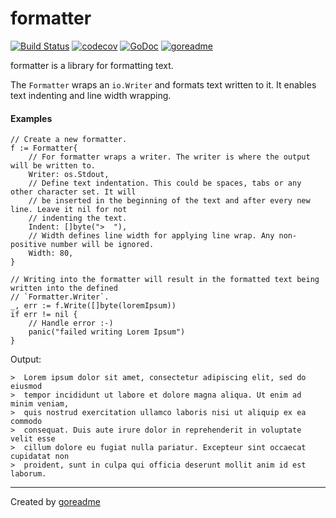 # formatter

[![Build Status](https://travis-ci.org/posener/formatter.svg?branch=master)](https://travis-ci.org/posener/formatter)
[![codecov](https://codecov.io/gh/posener/formatter/branch/master/graph/badge.svg)](https://codecov.io/gh/posener/formatter)
[![GoDoc](https://godoc.org/github.com/posener/formatter?status.svg)](http://godoc.org/github.com/posener/formatter)
[![goreadme](https://goreadme.herokuapp.com/badge/posener/formatter.svg)](https://goreadme.herokuapp.com)

formatter is a library for formatting text.

The `Formatter` wraps an `io.Writer` and formats text written to it. It enables text indenting
and line width wrapping.

#### Examples

```golang
// Create a new formatter.
f := Formatter{
    // For formatter wraps a writer. The writer is where the output will be written to.
    Writer: os.Stdout,
    // Define text indentation. This could be spaces, tabs or any other character set. It will
    // be inserted in the beginning of the text and after every new line. Leave it nil for not
    // indenting the text.
    Indent: []byte(">  "),
    // Width defines line width for applying line wrap. Any non-positive number will be ignored.
    Width: 80,
}

// Writing into the formatter will result in the formatted text being written into the defined
// `Formatter.Writer`.
_, err := f.Write([]byte(loremIpsum))
if err != nil {
    // Handle error :-)
    panic("failed writing Lorem Ipsum")
}
```

 Output:

```
>  Lorem ipsum dolor sit amet, consectetur adipiscing elit, sed do eiusmod
>  tempor incididunt ut labore et dolore magna aliqua. Ut enim ad minim veniam,
>  quis nostrud exercitation ullamco laboris nisi ut aliquip ex ea commodo
>  consequat. Duis aute irure dolor in reprehenderit in voluptate velit esse
>  cillum dolore eu fugiat nulla pariatur. Excepteur sint occaecat cupidatat non
>  proident, sunt in culpa qui officia deserunt mollit anim id est laborum.

```


---

Created by [goreadme](https://github.com/apps/goreadme)
